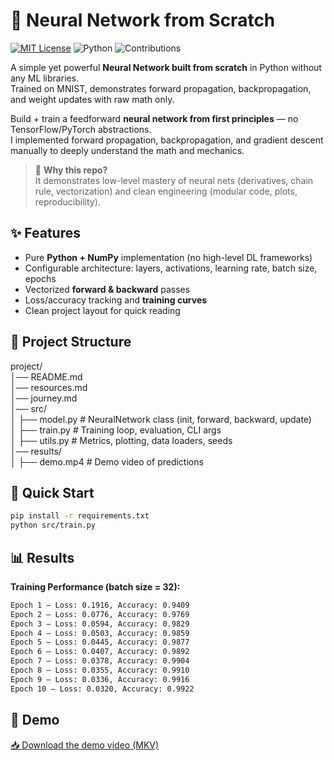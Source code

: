 # 🧠 Neural Network from Scratch

[![MIT License](https://img.shields.io/badge/license-MIT-blue.svg)](LICENSE)
![Python](https://img.shields.io/badge/python-3.9%2B-blue)
![Contributions](https://img.shields.io/badge/contributions-welcome-brightgreen)

A simple yet powerful **Neural Network built from scratch** in Python without any ML libraries.  
Trained on MNIST, demonstrates forward propagation, backpropagation, and weight updates with raw math only.  

Build + train a feedforward **neural network from first principles** — no TensorFlow/PyTorch abstractions.  
I implemented forward propagation, backpropagation, and gradient descent manually to deeply understand the math and mechanics.

> 🎯 **Why this repo?**  
> It demonstrates low-level mastery of neural nets (derivatives, chain rule, vectorization) and clean engineering (modular code, plots, reproducibility).


## ✨ Features
- Pure **Python + NumPy** implementation (no high-level DL frameworks)
- Configurable architecture: layers, activations, learning rate, batch size, epochs
- Vectorized **forward & backward** passes
- Loss/accuracy tracking and **training curves**
- Clean project layout for quick reading


## 🔎 Project Structure

project/<br>
│── README.md<br>
│── resources.md<br>
│── journey.md<br>
│── src/<br>
│ ├── model.py # NeuralNetwork class (init, forward, backward, update)<br>
│ ├── train.py # Training loop, evaluation, CLI args<br>
│ ├── utils.py # Metrics, plotting, data loaders, seeds<br>
│── results/<br>
│ ├── demo.mp4 # Demo video of predictions<br>


## 🚀 Quick Start

```bash
pip install -r requirements.txt
python src/train.py
```

## 📊 Results

**Training Performance (batch size = 32):**
```bash
Epoch 1 — Loss: 0.1916, Accuracy: 0.9409
Epoch 2 — Loss: 0.0776, Accuracy: 0.9769
Epoch 3 — Loss: 0.0594, Accuracy: 0.9829
Epoch 4 — Loss: 0.0503, Accuracy: 0.9859
Epoch 5 — Loss: 0.0445, Accuracy: 0.9877
Epoch 6 — Loss: 0.0407, Accuracy: 0.9892
Epoch 7 — Loss: 0.0378, Accuracy: 0.9904
Epoch 8 — Loss: 0.0355, Accuracy: 0.9910
Epoch 9 — Loss: 0.0336, Accuracy: 0.9916
Epoch 10 — Loss: 0.0320, Accuracy: 0.9922
```



## 🎥 Demo

[📥 Download the demo video (MKV)](Results/demo.mkv)




